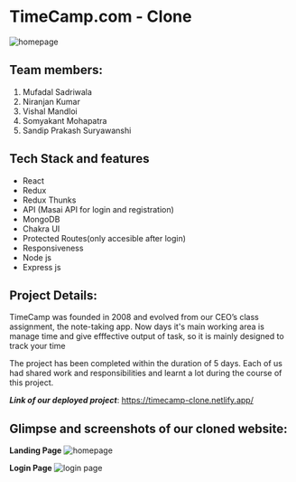 # TimeCamp.com - Clone

![homepage](https://user-images.githubusercontent.com/97913174/187089736-f05ed392-01b4-4147-9272-fee176818b09.png)

## Team members:
1. Mufadal Sadriwala
2. Niranjan Kumar
3. Vishal Mandloi
4. Somyakant Mohapatra
5. Sandip Prakash Suryawanshi


## Tech Stack and features
- React
- Redux
- Redux Thunks
- API (Masai API for login and registration)
- MongoDB
- Chakra UI
- Protected Routes(only accesible after login)
- Responsiveness
- Node js
- Express js


## Project Details:
TimeCamp was founded in 2008 and evolved from our CEO’s class assignment, the note-taking app. Now days it's main working area is manage time and give efffective output of task, so it is mainly designed to track your time

The project has been completed within the duration of 5 days. Each of us had shared work and responsibilities and learnt a lot during the course of this project.



***Link of our deployed project***: https://timecamp-clone.netlify.app/




## Glimpse and screenshots of our cloned website:
**Landing Page**
![homepage](https://user-images.githubusercontent.com/97913174/187089736-f05ed392-01b4-4147-9272-fee176818b09.png)


**Login Page**
![login page](https://user-images.githubusercontent.com/97913174/187089754-0ede7063-20ad-42f3-bbaf-cf89d10c50cf.png)
